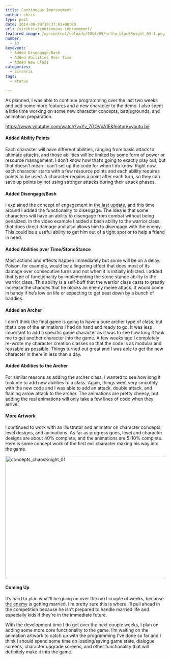 ```yaml
---
title: Continuous Improvement
author: chris
type: post
date: 2014-09-30T19:37:01+00:00
url: /sirchris/continuous-improvement/
featured_image: /wp-content/uploads/2014/09/ortho_blackKnight_03-1.png
number:
  - 13
keyevent:
  - Added Disengage/Bash
  - Added Abilities Over Time
  - Added New Class
categories:
  - sirchris
tags:
  - status

---
```

As planned, I was able to continue programming over the last two weeks and add some more features and a new character to the demo. I also spent a little time working on some new character concepts, battlegrounds, and animation preparation.

<!--more-->

https://www.youtube.com/watch?v=Yv_7GOVxA1E&feature=youtu.be

#### Added Ability Points

Each character will have different abilities, ranging from basic attack to ultimate attacks, and those abilities will be limited by some form of power or resource management. I don&#8217;t know how that&#8217;s going to exactly play out, but that doesn&#8217;t mean I can&#8217;t set up the code for when I do know. Right now, each character starts with a few resource points and each ability requires points to be used. A character regains a point after each turn, so they can save up points by not using stronger attacks during their attack phases.

#### Added Disengage/Bash

I explained the concept of engagement in [the last update][1], and this time around I added the functionality to disengage. The idea is that some characters will have an ability to disengage from combat without being penalized. In the video example I added a bash ability to the warrior class that does direct damage and also allows him to disengage with the enemy. This could be a useful ability to get him out of a tight spot or to help a friend in need.

#### Added Abilities over Time/StoneStance

Most actions and effects happen immediately but some will be on a delay. Poison, for example, would be a lingering effect that does most of its damage over consecutive turns and not when it is initially inflicted. I added that type of functionality by implementing the stone stance ability to the warrior class. This ability is a self-buff that the warrior class casts to greatly increase the chances that he blocks an enemy melee attack. It would come in handy if he&#8217;s low on life or expecting to get beat down by a bunch of baddies.

#### Added an Archer

I don&#8217;t think the final game is going to have a pure archer type of class, but that&#8217;s one of the animations I had on hand and ready to go. It was less important to add a specific game character as it was to see how long it took me to get another character into the game. A few weeks ago I completely re-wrote my character creation classes so that the code is as modular and reusable as possible. Things turned out great and I was able to get the new character in there in less than a day.

#### Added Abilities to the Archer

For similar reasons as adding the archer class, I wanted to see how long it took me to add new abilities to a class. Again, things went very smoothly with the new code and I was able to add an attack, double attack, and flaming arrow attack to the archer. The animations are pretty cheesy, but adding the real animations will only take a few lines of code when they arrive.

#### More Artwork

I continued to work with an illustrator and animator on character concepts, level designs, and animations. As far as progress goes, level and character designs are about 40% complete, and the animations are 5-10% complete. Here is some concept work of the first evil character making his way into the game.

<div class="inlineimg">
  <img src="http://localhost:8888/wp-content/uploads/2014/09/concepts_chaosKnight_01.jpg" alt="concepts_chaosKnight_01" width="800" height="383" class="alignnone size-full wp-image-1327" srcset="http://localhost:8888/wp-content/uploads/2014/09/concepts_chaosKnight_01.jpg 1000w, http://localhost:8888/wp-content/uploads/2014/09/concepts_chaosKnight_01-300x144.jpg 300w, http://localhost:8888/wp-content/uploads/2014/09/concepts_chaosKnight_01-768x368.jpg 768w" sizes="(max-width: 800px) 100vw, 800px" />
</div>

#### Coming Up

It&#8217;s hard to plan what&#8217;ll be going on over the next couple of weeks, because [the enemy][2] is getting married. I&#8217;m pretty sure this is where I&#8217;ll pull ahead in the competition because he isn&#8217;t prepared to handle married life and especially kids if they&#8217;re in the immediate future.

With the development time I do get over the next couple weeks, I plan on adding some more core functionality to the game. I&#8217;m waiting on the animation artwork to catch up with the programming I&#8217;ve done so far and I think I should spend some time on loading/saving game state, dialogue screens, character upgrade screens, and other functionality that will definitely make it into the game.

 [1]: http://battleofbrothers.com/sirchris/back-to-programming
 [2]: http://battleofbrothers.com/sirryan